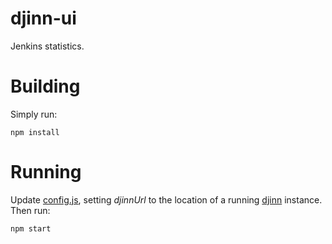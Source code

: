 # djinn-ui
Jenkins statistics.

# Building
Simply run: 
```
npm install 
```

# Running
Update [config.js](src/config.js), setting _djinnUrl_ to the location of a running 
[djinn](https://github.com/incognitjoe/djinn/tree/master/djinn) instance. Then run:
```
npm start
```



